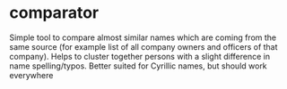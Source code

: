 # comparator
Simple tool to compare almost similar names which are coming from the same source (for example list of all company owners and officers of that company). Helps to cluster together persons with a slight difference in name spelling/typos. Better suited for Cyrillic names, but should work everywhere
